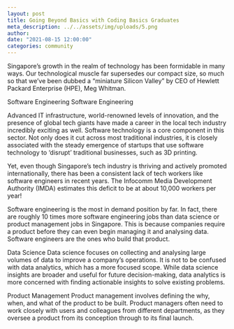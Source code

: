 ```yaml
---
layout: post
title: Going Beyond Basics with Coding Basics Graduates
meta_description: ../../assets/img/uploads/5.png
author:
date: "2021-08-15 12:00:00"
categories: community
---
```


Singapore’s growth in the realm of technology has been formidable in many ways. Our technological muscle far supersedes our compact size, so much so that we’ve been dubbed a “miniature Silicon Valley” by CEO of Hewlett Packard Enterprise (HPE), Meg Whitman.

Software Engineering
Software Engineering

Advanced IT infrastructure, world-renowned levels of innovation, and the presence of global tech giants have made a career in the local tech industry incredibly exciting as well. Software technology is a core component in this sector. Not only does it cut across most traditional industries, it is closely associated with the steady emergence of startups that use software technology to ‘disrupt’ traditional businesses, such as 3D printing.

Yet, even though Singapore’s tech industry is thriving and actively promoted internationally, there has been a consistent lack of tech workers like software engineers in recent years. The Infocomm Media Development Authority (IMDA) estimates this deficit to be at about 10,000 workers per year!

Software engineering is the most in demand position by far. In fact, there are roughly 10 times more software engineering jobs than data science or product management jobs in Singapore. This is because companies require a product before they can even begin managing it and analysing data. Software engineers are the ones who build that product.

Data Science
Data science focuses on collecting and analysing large volumes of data to improve a company’s operations. It is not to be confused with data analytics, which has a more focused scope. While data science insights are broader and useful for future decision-making, data analytics is more concerned with finding actionable insights to solve existing problems.

Product Management
Product management involves defining the why, when, and what of the product to be built. Product managers often need to work closely with users and colleagues from different departments, as they oversee a product from its conception through to its final launch.
